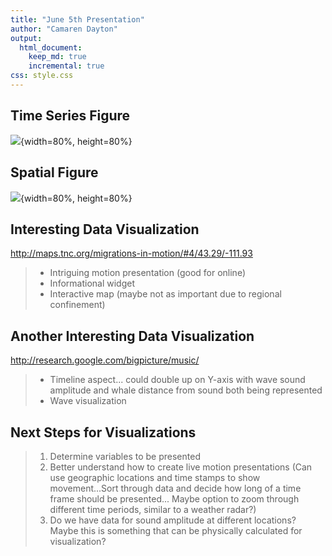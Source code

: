```yaml
---
title: "June 5th Presentation"
author: "Camaren Dayton"
output:
  html_document:
    keep_md: true
    incremental: true
css: style.css
---
```




## Time Series Figure

![](/Users/cydayton/Documents/DUKE/Muser/time.png){width=80%, height=80%}

## Spatial Figure

![](/Users/cydayton/Documents/DUKE/Muser/spatial.png){width=80%, height=80%}

## Interesting Data Visualization

<http://maps.tnc.org/migrations-in-motion/#4/43.29/-111.93>

> - Intriguing motion presentation (good for online)
> - Informational widget
> - Interactive map (maybe not as important due to regional confinement)

## Another Interesting Data Visualization

<http://research.google.com/bigpicture/music/>

> - Timeline aspect... could double up on Y-axis with wave sound amplitude and whale distance from sound both being represented
> - Wave visualization

## Next Steps for Visualizations

> 1. Determine variables to be presented
> 2. Better understand how to create live motion presentations (Can use geographic locations and time stamps to show movement...Sort through data and decide how long of a time frame should be presented... Maybe option to zoom through different time periods, similar to a weather radar?)
> 3. Do we have data for sound amplitude at different locations? Maybe this is something that can be physically calculated for visualization?

